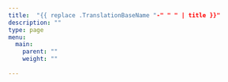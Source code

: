 ```yaml
---
title:  "{{ replace .TranslationBaseName "-" " " | title }}"
description: ""
type: page
menu:
  main:
    parent: ""
    weight: ""
	 
---
```

